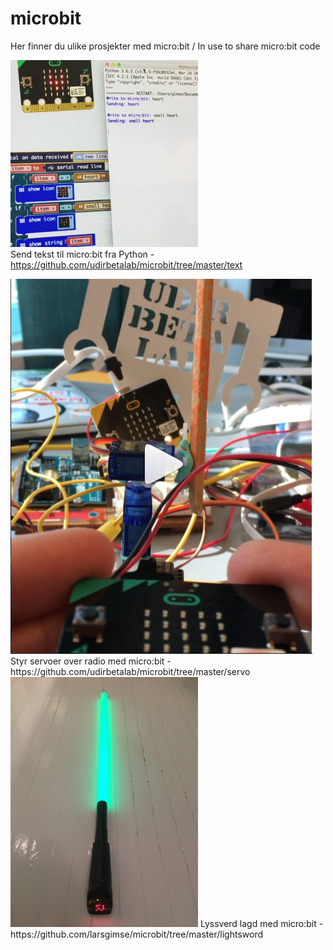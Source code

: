 # microbit

Her finner du ulike prosjekter med micro:bit / In use to share micro:bit code<br>


<img src="https://github.com/udirbetalab/microbit/blob/master/text/text_to_microbit.png" width=300><br>
Send tekst til micro:bit fra Python - https://github.com/udirbetalab/microbit/tree/master/text

<img src="https://raw.githubusercontent.com/udirbetalab/microbit/master/servo/3_servo_microbit.png">
Styr servoer over radio med micro:bit - https://github.com/udirbetalab/microbit/tree/master/servo

<img src="https://github.com/udirbetalab/microbit/blob/master/lightsword_microbit.JPG" width=300>
Lyssverd lagd med micro:bit - https://github.com/larsgimse/microbit/tree/master/lightsword

